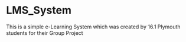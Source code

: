 # LMS_System

This is a simple e-Learning System which was created by 16.1 Plymouth students for their Group Project
